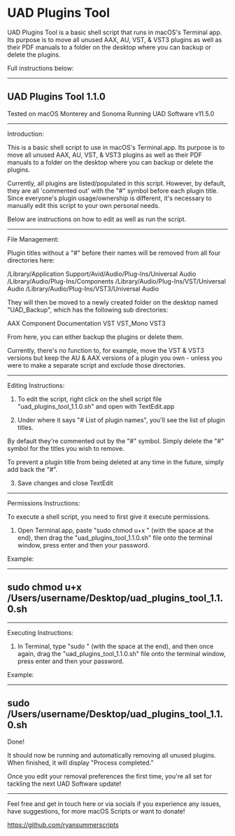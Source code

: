 # UAD Plugins Tool
UAD Plugins Tool is a basic shell script that runs in macOS's Terminal app.
Its purpose is to move all unused AAX, AU, VST, & VST3 plugins as well as their PDF manuals to a folder on the desktop where you can backup or delete the plugins.


Full instructions below:


----------------------
UAD Plugins Tool 1.1.0
----------------------

Tested on macOS Monterey and Sonoma
Running UAD Software v11.5.0

------------------------------------------

Introduction:

This is a basic shell script to use in macOS's Terminal.app.
Its purpose is to move all unused AAX, AU, VST, & VST3 plugins as well as their PDF manuals to a folder on the desktop where you can backup or delete the plugins.

Currently, all plugins are listed/populated in this script. However, by default, they are all 'commented out' with the "#" symbol before each plugin title. 
Since everyone's plugin usage/ownership is different, it's necessary to manually edit this script to your own personal needs.

Below are instructions on how to edit as well as run the script.

------------------------------------------

File Management:

Plugin titles without a "#" before their names will be removed from all four directories here:

/Library/Application Support/Avid/Audio/Plug-Ins/Universal Audio
/Library/Audio/Plug-Ins/Components
/Library/Audio/Plug-Ins/VST/Universal Audio
/Library/Audio/Plug-Ins/VST3/Universal Audio

They will then be moved to a newly created folder on the desktop named "UAD_Backup", which has the following sub directories:

AAX
Component
Documentation
VST
VST_Mono
VST3

From here, you can either backup the plugins or delete them.

Currently, there's no function to, for example, move the VST & VST3 versions but keep the AU & AAX versions of a plugin you own - unless you were to make a separate script and exclude those directories.

------------------------------------------

Editing Instructions:

1. To edit the script, right click on the shell script file "uad_plugins_tool_1.1.0.sh" and open with TextEdit.app

2. Under where it says "# List of plugin names", you'll see the list of plugin titles. 

By default they're commented out by the "#" symbol. Simply delete the "#" symbol for the titles you wish to remove. 

To prevent a plugin title from being deleted at any time in the future, simply add back the "#".

3. Save changes and close TextEdit

------------------------------------------

Permissions Instructions:


To execute a shell script, you need to first give it execute permissions.

1. Open Terminal.app, paste "sudo chmod u+x " (with the space at the end), then drag the "uad_plugins_tool_1.1.0.sh" file onto the terminal window, press enter and then your password.


Example:

----------------------------------------------------------------
sudo chmod u+x /Users/username/Desktop/uad_plugins_tool_1.1.0.sh
----------------------------------------------------------------

------------------------------------------

Executing Instructions:


1. In Terminal, type "sudo " (with the space at the end), and then once again, drag the "uad_plugins_tool_1.1.0.sh" file onto the terminal window, press enter and then your password.

Example:

------------------------------------------------------
sudo /Users/username/Desktop/uad_plugins_tool_1.1.0.sh
------------------------------------------------------

Done! 


It should now be running and automatically removing all unused plugins.
When finished, it will display "Process completed."

Once you edit your removal preferences the first time, you're all set for tackling the next UAD Software update!

------------------------------------------


Feel free and get in touch here or via socials if you experience any issues, have suggestions, for more macOS Scripts or want to donate!

https://github.com/ryansummerscripts
